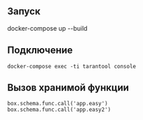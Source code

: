 ## Запуск

docker-compose up --build

## Подключение 

```
docker-compose exec -ti tarantool console
```

## Вызов хранимой функции
```
box.schema.func.call('app.easy')
box.schema.func.call('app.easy2')
```

